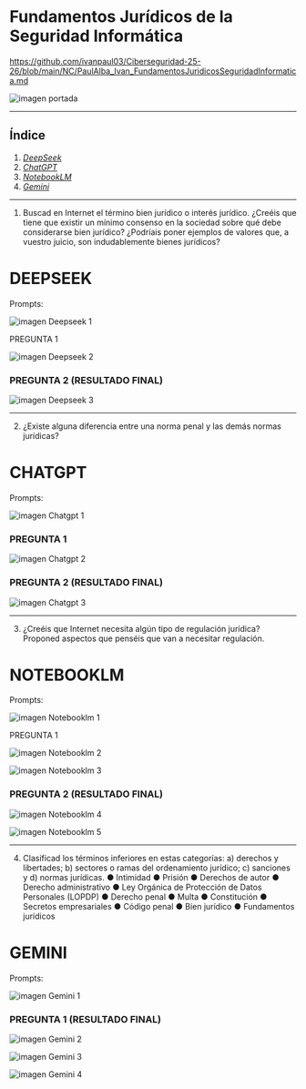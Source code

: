 # Fundamentos Jurídicos de la Seguridad Informática

https://github.com/ivanpaul03/Ciberseguridad-25-26/blob/main/NC/PaulAlba_Ivan_FundamentosJuridicosSeguridadInformatica.md

![imagen portada](https://github.com/ivanpaul03/Ciberseguridad-25-26/blob/main/NC/images/portadaFundamentos.png)

---

## Índice

1. [*DeepSeek*](https://github.com/ivanpaul03/Ciberseguridad-25-26/blob/main/NC/PaulAlba_Ivan_FundamentosJuridicosSeguridadInformatica.md#deepseek)
2. [*ChatGPT*](https://github.com/ivanpaul03/Ciberseguridad-25-26/blob/main/NC/PaulAlba_Ivan_FundamentosJuridicosSeguridadInformatica.md#chatgpt)
3. [*NotebookLM*](https://github.com/ivanpaul03/Ciberseguridad-25-26/blob/main/NC/PaulAlba_Ivan_FundamentosJuridicosSeguridadInformatica.md#notebooklm)
4. [*Gemini*](https://github.com/ivanpaul03/Ciberseguridad-25-26/blob/main/NC/PaulAlba_Ivan_FundamentosJuridicosSeguridadInformatica.md#gemini)

---


1. Buscad en Internet el término bien jurídico o interés jurídico. ¿Creéis que tiene que existir
un mínimo consenso en la sociedad sobre qué debe considerarse bien jurídico? ¿Podríais
poner ejemplos de valores que, a vuestro juicio, son indudablemente bienes jurídicos?

# DEEPSEEK

Prompts:

![imagen Deepseek 1](https://github.com/ivanpaul03/Ciberseguridad-25-26/blob/main/NC/images/deepseek1.png)

PREGUNTA 1

![imagen Deepseek 2](https://github.com/ivanpaul03/Ciberseguridad-25-26/blob/main/NC/images/deepseek2.png)

### PREGUNTA 2 (RESULTADO FINAL)

![imagen Deepseek 3](https://github.com/ivanpaul03/Ciberseguridad-25-26/blob/main/NC/images/deepseek3.png)

---

2. ¿Existe alguna diferencia entre una norma penal y las demás normas jurídicas?

# CHATGPT

Prompts:

![imagen Chatgpt 1](https://github.com/ivanpaul03/Ciberseguridad-25-26/blob/main/NC/images/chatgpt1.png)

### PREGUNTA 1

![imagen Chatgpt 2](https://github.com/ivanpaul03/Ciberseguridad-25-26/blob/main/NC/images/chatgpt2.png)

### PREGUNTA 2 (RESULTADO FINAL)

![imagen Chatgpt 3](https://github.com/ivanpaul03/Ciberseguridad-25-26/blob/main/NC/images/chatgpt3.png)

---

3. ¿Creéis que Internet necesita algún tipo de regulación jurídica? Proponed aspectos que
penséis que van a necesitar regulación.

# NOTEBOOKLM

Prompts:

![imagen Notebooklm 1](https://github.com/ivanpaul03/Ciberseguridad-25-26/blob/main/NC/images/notebooklm1.png)

PREGUNTA 1

![imagen Notebooklm 2](https://github.com/ivanpaul03/Ciberseguridad-25-26/blob/main/NC/images/notebooklm2.png)

![imagen Notebooklm 3](https://github.com/ivanpaul03/Ciberseguridad-25-26/blob/main/NC/images/notebooklm3.png)

### PREGUNTA 2 (RESULTADO FINAL)

![imagen Notebooklm 4](https://github.com/ivanpaul03/Ciberseguridad-25-26/blob/main/NC/images/notebooklm4.png)

![imagen Notebooklm 5](https://github.com/ivanpaul03/Ciberseguridad-25-26/blob/main/NC/images/notebooklm5.png)

---

4. Clasificad los términos inferiores en estas categorías: a) derechos y libertades; b) sectores
o ramas del ordenamiento jurídico; c) sanciones y d) normas jurídicas.
**●** Intimidad
**●** Prisión
**●** Derechos de autor
**●** Derecho administrativo
**●** Ley Orgánica de Protección de Datos Personales (LOPDP)
**●** Derecho penal
**●** Multa
**●** Constitución
**●** Secretos empresariales
**●** Código penal
**●** Bien jurídico
**●** Fundamentos jurídicos

# GEMINI

Prompts:

![imagen Gemini 1](https://github.com/ivanpaul03/Ciberseguridad-25-26/blob/main/NC/images/gemini1.png)

### PREGUNTA 1 (RESULTADO FINAL)

![imagen Gemini 2](https://github.com/ivanpaul03/Ciberseguridad-25-26/blob/main/NC/images/gemini2.png)

![imagen Gemini 3](https://github.com/ivanpaul03/Ciberseguridad-25-26/blob/main/NC/images/gemini3.png)

![imagen Gemini 4](https://github.com/ivanpaul03/Ciberseguridad-25-26/blob/main/NC/images/gemini4.png)
